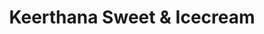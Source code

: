 ---
title: "Keerthana Sweet & Icecream"
url: /marottichal/keerthana-sweet-and-icecream/
shop: bakery
---